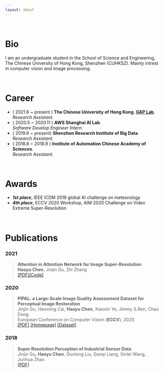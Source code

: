 ```yaml
---
layout: about 
---
```


<br/>

# Bio

I am an undergraduate student in the School of Science and Engineering, The Chinese University of Hong Kong, Shenzhen (CUHKSZ). Mainly intrest in computer vision and image processing.

<br/>

# Career

- ( 2021.6 ~ present ) **The Chinese University of Hong Kong. [GAP Lab](https://mypage.cuhk.edu.cn/academics/hanxiaoguang/index.html)**.   
	*Research Assistant.*   
- ( 2020.5 ~ 2020.11 ) **AWS Shanghai AI Lab**.   
	*Software Develop Engineer Intern.*          
- ( 2019.6 ~ present) **Shenzhen Research Institute of Big Data**.   
	*Research Assistant.*     
- ( 2018.8 ~ 2018.9 ) **Institute of Automation Chinese Academy of Sciences**.           
	*Research Assistant.*      

<!--* **AWS Shanghai AI Lab** &ensp; <font color=gray>( 2020/05 ~ 2020/11 )</font>
  * Software Develop Engineer Intern

* **Shenzhen Research Institute of Big Data** &ensp;<font color=gray>( 2019/06 ~ )</font>
  * Research Assistant

* **Institute of Automation Chinese Academy of Sciences** &ensp;<font color=gray>( 2018/08 ~ 2018/09 )</font>
  * Research Assistant-->

<br/>

# Awards

* ***1st place***, IEEE ICDM 2018 global AI challenge on meteorology
* ***4th place***, ECCV 2020 Workshop, AIM 2020 Challenge on Video Extreme Super-Resolution


<br/>

# Publications


### 2021
> **Attention in Attention Network for Image Super-Resolution**    
> **Haoyu Chen**, Jinjin Gu, Zhi Zhang    
> [[PDF]](https://arxiv.org/abs/2104.09497)[[Code]](https://github.com/haoyuc/A2N)

### 2020
> **PIPAL: a Large-Scale Image Quality Assessment Dataset for Perceptual Image Restoration**   
> Jinjin Gu, Haoming Cai, **Haoyu Chen**, Xiaoxin Ye, Jimmy S.Ren, Chao Dong      
> European Conference on Computer Vision (**ECCV**), 2020    
> [[PDF]](https://arxiv.org/pdf/2007.12142)  [[Homepage]](https://www.jasongt.com/projectpages/pipal.html) [[Dataset]](https://competitions.codalab.org/competitions/28050)


### 2018
> **Super Resolution Perception of Industrial Sensor Data**   
> Jinjin Gu, **Haoyu Chen**, Guolong Liu, Gaoqi Liang, Xinlei Wang, Junhua Zhao   
> [[PDF]](https://arxiv.org/abs/1809.06687)

